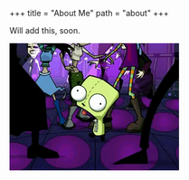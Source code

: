 +++
title = "About Me"
path = "about"
+++

Will add this, soon.

![Invader Zim, Gir dances](gir.gif)
